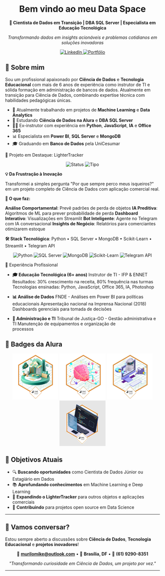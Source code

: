 
<div align="center"> 

# Bem vindo ao meu Data Space

**🚀 Cientista de Dados em Transição | DBA SQL Server | Especialista em Educação Tecnológica**

_Transformando dados em insights acionáveis e problemas cotidianos em soluções inovadoras_

<div align="center">

  <a href="https://www.linkedin.com/in/murilo-souza-dba/" target="_blank">
    <img src="https://img.shields.io/badge/LinkedIn-0077B5?style=for-the-badge&logo=linkedin&logoColor=white" alt="LinkedIn">
  </a>

  <a href="https://lightertracker-ypqxmlg.gamma.site/" target="_blank">
    <img src="https://img.shields.io/badge/Portfólio-1E1E1E?style=for-the-badge&logo=github&logoColor=white" alt="Portfólio">
  </a>

</div>

</div>


## 🎯 Sobre mim

Sou um profissional apaixonado por **Ciência de Dados** e **Tecnologia Educacional** com mais de 6 anos de experiência como instrutor de TI e sólida formação em administração de bancos de dados. Atualmente em transição para Ciência de Dados, combinando expertise técnica com habilidades pedagógicas únicas.

-   🔭 Atualmente trabalhando em projetos de **Machine Learning** e **Data Analytics**
-   🌱 Estudando **Ciência de Dados na Alura** e **DBA SQL Server**
-   👨‍🏫 Ex-instrutor com experiência em **Python**, **JavaScript**, **IA** e **Office 365**
-   📊 Especialista em **Power BI**, **SQL Server** e **MongoDB**
-   🎓 Graduando em **Banco de Dados** pela UniCesumar

🚀 Projeto em Destaque: LighterTracker
<div align="center">
  <img src="https://img.shields.io/badge/Status-Em%20Desenvolvimento-yellow?style=for-the-badge" alt="Status">
  <img src="https://img.shields.io/badge/Tipo-Ciência%20de%20Dados-blue?style=for-the-badge" alt="Tipo">
</div>

**💡 Da Frustração à Inovação**

Transformei a simples pergunta "Por que sempre perco meus isqueiros?" em um projeto completo de Ciência de Dados com aplicação comercial real.

**🎯 O que faz:**

**Análise Comportamental**: Prevê padrões de perda de objetos
**IA Preditiva**: Algoritmos de ML para prever probabilidade de perda
**Dashboard Interativo**: Visualizações em Streamlit
**Bot Inteligente**: Agente no Telegram com IA conversacional
**Insights de Negócio**: Relatórios para comerciantes otimizarem estoque

**🛠️ Stack Tecnológica**:
Python • SQL Server • MongoDB • Scikit-Learn • Streamlit • Telegram API

<div align="center">

  <!-- Python -->
  <img src="https://cdn.jsdelivr.net/gh/devicons/devicon/icons/python/python-original.svg" alt="Python" width="40" />

  <!-- SQL Server -->
  <img src="https://cdn.jsdelivr.net/gh/devicons/devicon/icons/microsoftsqlserver/microsoftsqlserver-original.svg" alt="SQL Server" width="40" />

  <!-- MongoDB -->
  <img src="https://cdn.jsdelivr.net/gh/devicons/devicon/icons/mongodb/mongodb-original.svg" alt="MongoDB" width="40" />

  <!-- Scikit-Learn -->
  <img src="https://www.svgrepo.com/show/473778/scikitlearn.svg" alt="Scikit-Learn" width="40" />
  
  <!-- Telegram API -->
  <img src="https://cdn.jsdelivr.net/gh/simple-icons/simple-icons/icons/telegram.svg" alt="Telegram API" width="40" />

</div>

💼 Experiência Profissional

 - **🎓 Educação Tecnológica (6+ anos)** Instrutor de TI - IFP & ENNET Resultados: 30% crescimento na receita, 80% frequência nas turmas
   Tecnologias ensinadas: Python, JavaScript, Office 365, IA, Photoshop
   
 - **📊 Análise de Dados** FNDE - Análises em Power BI para políticas educacionais Apresentação nacional na Imprensa Nacional (2018)   
   Dashboards gerenciais para tomada de decisões

 - **🔧 Administração e TI** Tribunal de Justiça-GO - Gestão administrativa e TI Manutenção de equipamentos e organização de   
   processos

## 🏅 Badges da Alura

<div align="center">

  <img src="https://github.com/murilomike/murilomike/blob/main/Badges%20da%20Alura/challenge-datascience.webp" width="150" alt="Badge Data Science">
  <img src="https://github.com/murilomike/murilomike/blob/main/Badges%20da%20Alura/challenge_datascience.webp" width="150" alt="Badge Data Science 2">
  <img src="https://github.com/murilomike/murilomike/blob/main/Badges%20da%20Alura/challenge-datascience.jpeg" width="150" alt="Badge Data Science">
  <img src="https://github.com/murilomike/murilomike/blob/main/Badges%20da%20Alura/challenge-js.jpeg" width="150" alt="Badge JavaScript">

</div>


## 🎯 Objetivos Atuais

-   🔍 **Buscando oportunidades** como Cientista de Dados Júnior ou Estagiário em Dados
-   📚 **Aprofundando conhecimentos** em Machine Learning e Deep Learning
-   🚀 **Expandindo o LighterTracker** para outros objetos e aplicações comerciais
-   🌟 **Contribuindo** para projetos open source em Data Science

----------

## 💬 Vamos conversar?

Estou sempre aberto a discussões sobre **Ciência de Dados**, **Tecnologia Educacional** e **projetos inovadores**!

<div align="center">

📧 **[murilomike@outlook.com](mailto:murilomike@outlook.com)** • 📍 **Brasília, DF** • 📱 **(61) 9290-8351**

_"Transformando curiosidade em Ciência de Dados, um projeto por vez."_

</div>

----------
